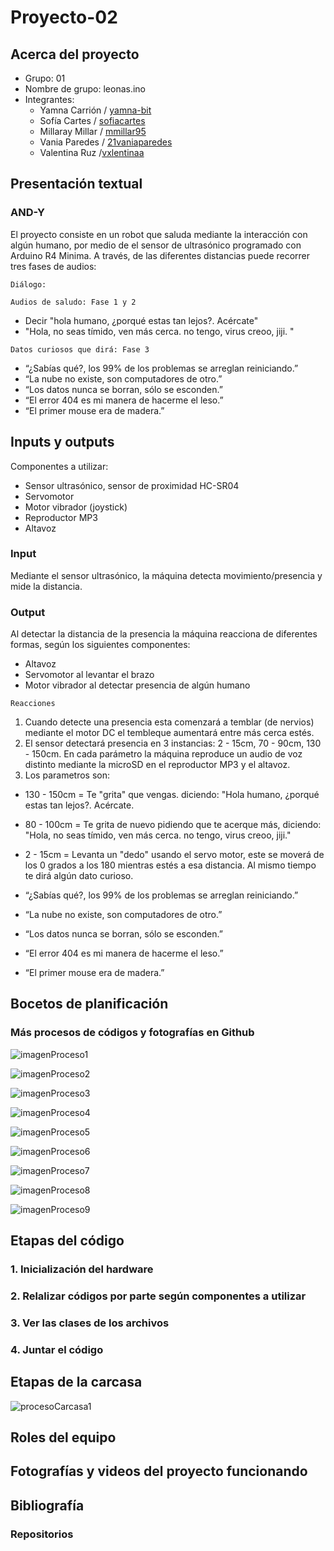 # Proyecto-02 

## Acerca del proyecto

- Grupo: 01
- Nombre de grupo: leonas.ino
- Integrantes:
  - Yamna Carrión / [yamna-bit](https://github.com/yamna-bit)
  - Sofía Cartes / [sofiacartes](https://github.com/sofiacartes)
  - Millaray Millar / [mmillar95](https://github.com/mmillar95)
  - Vania Paredes /  [21vaniaparedes](https://github.com/21vaniaparedes)
  - Valentina Ruz /[vxlentinaa](https://github.com/vxlentiinaa)

## Presentación textual 

### AND-Y

El proyecto consiste en un robot que saluda mediante la interacción con algún humano, por medio de el sensor de ultrasónico programado con Arduino R4 Minima. A través, de las diferentes distancias puede recorrer tres fases de audios:

`Diálogo:`

`Audios de saludo: Fase 1 y 2`

- Decir "hola humano, ¿porqué estas tan lejos?. Acércate"
- "Hola, no seas tímido, ven más cerca. no tengo, virus creoo, jiji. "

`Datos curiosos que dirá: Fase 3`

- “¿Sabías qué?, los 99% de los problemas se arreglan reiniciando.”
- “La nube no existe, son computadores de otro.”
- “Los datos nunca se borran, sólo se esconden.”
- “El error 404 es mi manera de hacerme el leso.”
- “El primer mouse era de madera.”
  
## Inputs y outputs

Componentes a utilizar:

- Sensor ultrasónico, sensor de proximidad HC-SR04
- Servomotor
- Motor vibrador (joystick)
- Reproductor MP3
- Altavoz
  
### Input

Mediante el sensor ultrasónico, la máquina detecta movimiento/presencia y mide la distancia.

### Output

Al detectar la distancia de la presencia la máquina reacciona de diferentes formas, según los siguientes componentes:

- Altavoz 
- Servomotor al levantar el brazo
- Motor vibrador al detectar presencia de algún humano

`Reacciones`

1. Cuando detecte una presencia esta comenzará a temblar (de nervios) mediante el motor DC el tembleque aumentará entre más cerca estés.
2. El sensor detectará presencia en 3 instancias: 2 - 15cm, 70 - 90cm, 130 - 150cm.
En cada parámetro la máquina reproduce un audio de voz distinto mediante la microSD en el reproductor MP3 y el altavoz.
3. Los parametros son:
- 130 - 150cm = Te "grita" que vengas. diciendo: "Hola humano, ¿porqué estas tan lejos?. Acércate.
- 80 - 100cm = Te grita de nuevo pidiendo que te acerque más, diciendo: "Hola, no seas tímido, ven más cerca. no tengo, virus creoo, jiji."
-  2 - 15cm = Levanta un "dedo" usando el servo motor, este se moverá de los 0 grados a los 180 mientras estés a esa distancia. Al mismo tiempo te dirá algún dato curioso.

- “¿Sabías qué?, los 99% de los problemas se arreglan reiniciando.”
-  “La nube no existe, son computadores de otro.”
-  “Los datos nunca se borran, sólo se esconden.”
-  “El error 404 es mi manera de hacerme el leso.”
-  “El primer mouse era de madera.”

## Bocetos de planificación

### Más procesos de códigos y fotografías en Github

![imagenProceso1](./imagenesProyecto-02/imagenProceso1.jpg)

![imagenProceso2](./imagenesProyecto-02/imagenProceso2.jpg)

![imagenProceso3](./imagenesProyecto-02/imagenProceso3.jpg)

![imagenProceso4](./imagenesProyecto-02/imagenProceso4.jpg)

![imagenProceso5](./imagenesProyecto-02/imagenProceso5.jpg)

![imagenProceso6](./imagenesProyecto-02/imagenProceso6.jpg)

![imagenProceso7](./imagenesProyecto-02/imagenProceso7.jpg)

![imagenProceso8](./imagenesProyecto-02/imagenProceso8.jpg)

![imagenProceso9](./imagenesProyecto-02/imagenProceso9.JPG)

## Etapas del código

### 1. Inicialización  del hardware

### 2. Relalizar códigos por parte según componentes a utilizar

### 3. Ver las clases de los archivos

### 4. Juntar el código 

## Etapas de la carcasa 

![procesoCarcasa1](./imagenesProyecto-02/procesoCarcasa1.jpg)

## Roles del equipo 

## Fotografías y videos del proyecto funcionando

## Bibliografía

### Repositorios







